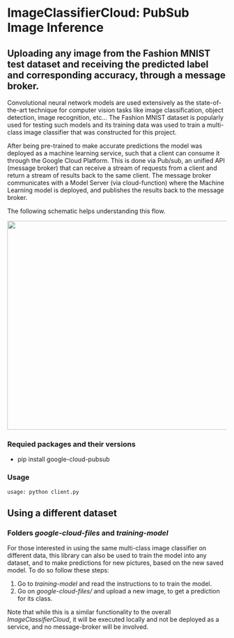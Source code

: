 # ImageClassifierCloud: PubSub Image Inference
## Uploading any image from the Fashion MNIST test dataset and receiving the predicted label and corresponding accuracy, through a message broker.

Convolutional neural network models are used extensively as the state-of-the-art technique for computer vision tasks like image classification, object detection, image recognition, etc... The Fashion MNIST dataset is popularly used for testing such models and its training data was used to train a multi-class image classifier that was constructed for this project. 

After being pre-trained to make accurate predictions the model was deployed as a machine learning service, such that a client can consume it through the Google Cloud Platform. This is done via Pub/sub, an unified API (message broker) that can receive a stream of requests from a client and return a stream of results back to the same client. The message broker communicates with a Model Server (via cloud-function) where the Machine Learning model is deployed, and publishes the results back to the message broker. 

The following schematic helps understanding this flow.

<p align="center">
  <img width="600" height="480" src="https://user-images.githubusercontent.com/58306521/152159267-f94d220d-ee30-4279-9943-f6b44f8d2167.png">
</p>

### Requied packages and their versions
* pip install google-cloud-pubsub

### Usage

```
usage: python client.py
```

## Using a different dataset
### Folders *google-cloud-files* and *training-model*
For those interested in using the same multi-class image classifier on different data, this library can also be used to train the model into any dataset, and to make predictions for new pictures, based on the new saved model. To do so follow these steps:

1. Go to *training-model* and read the instructions to to train the model.
2. Go on *google-cloud-files/* and upload a new image, to get a prediction for its class.

Note that while this is a similar functionality to the overall *ImageClassifierCloud*, it will be executed locally and not be deployed as a service, and no message-broker will be involved.
